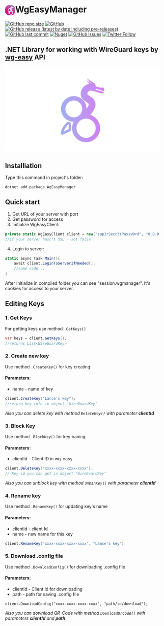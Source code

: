 <h1><img src="https://github.com/FBA-Studio/WgEasyManager/blob/main/raws/wg-easy-manager-logo.svg" height="33" align="center">WgEasyManager</h1>
<a href="#"><img alt="GitHub repo size" src="https://img.shields.io/github/repo-size/FBA-Studio/WgEasyManager"></a>
<a href="https://github.com/FBA-Studio/WgEasyManager/blob/main/LICENSE"><img alt="GitHub" src="https://img.shields.io/github/license/FBA-Studio/WgEasyManager"></a>
<a href="https://github.com/FBA-Studio/WgEasyManager/releases"><img alt="GitHub release (latest by date including pre-releases)" src="https://img.shields.io/github/v/release/FBA-Studio/WgEasyManager?include_prereleases"></a>
<a href="https://github.com/FBA-Studio/WgEasyManager/commits/main"><img alt="GitHub last commit" src="https://img.shields.io/github/last-commit/FBA-Studio/WgEasyManager"></a>
<a href="https://www.nuget.org/packages/WgEasyManager/"><img alt="Nuget" src="https://img.shields.io/nuget/dt/WgEasyManager"></a>
<a href="https://github.com/FBA-Studio/WgEasyManager/issues"><img alt="GitHub issues" src="https://img.shields.io/github/issues/FBA-Studio/WgEasyManager"></a>
<a href="https://twitter.com/FBA_Studio"><img alt="Twitter Follow" src="https://img.shields.io/twitter/follow/FBA_Studio?style=social"></a>

## .NET Library for working with WireGuard keys by [wg-easy](https://github.com/WeeJeWel/wg-easy) API
![This Library is helpful for Telegram bots💪🏻](https://github.com/FBA-Studio/WgEasyManager/blob/main/raws/wg-easy-banner.png)
## Installiation
Type this command in project's folder:
```
dotnet add package WgEasyManager
```
## Quick start
1. Get URL of your server with port
2. Get password for access
3. Initialize WgEasyClient:
```csharp
private static WgEasyClient client = new("sup3rSecr3tPassw0rd", "0.0.0.0:12345", true);
//if your server hasn't SSL - set false
```
4. Login to server:
```csharp
static async Task Main(){
    await client.LoginToServerIfNeeded();
    //some code...
}
```
After Initialize in compiled folder you can see "session.wgmanager". It's cookies for access to your server.

## Editing Keys
### 1. Get Keys
For getting keys use method `.GetKeys()`
```csharp
var keys = client.GetKeys();
//returns List<WireGuardKey>
```
### 2. Create new key
Use method `.CreateKey()` for key creating
#### Parameters:
- name - name of key
```csharp
client.CreateKey("Lance's key");
//return key info in object 'WireGuardKey'
```
<i>Also you can delete key with method `DeleteKey()` with parameter <b>clientId</b></i>
### 3. Block Key
Use method `.BlockKey()` for key baning
#### Parameters:
- clientId - Client ID in wg-easy
```csharp
client.DeleteKey("xxxx-xxxx-xxxx-xxxx");
// Key id you can get in object "WireGuardKey"
```
<i>Also you can unblock key with method `UnbanKey()` with parameter <b>clientId</b></i>

### 4. Rename key
Use method `.RenameKey()` for updating key's name
#### Parameters:
- clientId - client Id
- name - new name for this key
```csharp
client.RenameKey("xxxx-xxxx-xxxx-xxxx", "Lance's key");
```

### 5. Download .config file
Use method `.DownloadConfig()` for downloading .config file
#### Parameters:
- clientId - Client Id for downloading
- path - path for saving .config file
```
client.DownloadConfig("xxxx-xxxx-xxxx-xxxx", "path/to/download");
```
<i>Also you can download QR-Code with method `DownloadQrCode()` with parameters <b>clientId</b> and <b>path</b></i>

